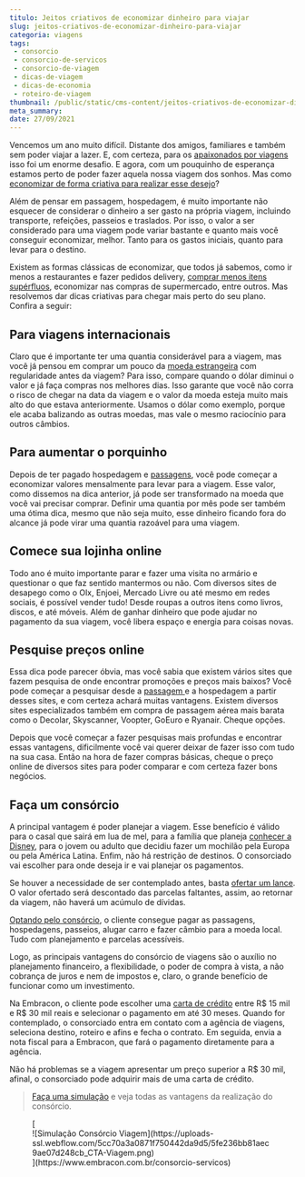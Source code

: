```yaml
---
titulo: Jeitos criativos de economizar dinheiro para viajar
slug: jeitos-criativos-de-economizar-dinheiro-para-viajar
categoria: viagens
tags:
 - consorcio
 - consorcio-de-servicos
 - consorcio-de-viagem
 - dicas-de-viagem
 - dicas-de-economia
 - roteiro-de-viagem
thumbnail: /public/static/cms-content/jeitos-criativos-de-economizar-dinheiro-para-viajar.jpg
meta_summary: 
date: 27/09/2021
---
```

Vencemos um ano muito difícil. Distante dos amigos, familiares e também sem poder viajar a lazer. E, com certeza, para os [apaixonados por viagens](https://www.embracon.com.br/blog/como-preparar-o-roteiro-de-viagem-romantica) isso foi um enorme desafio. E agora, com um pouquinho de esperança estamos perto de poder fazer aquela nossa viagem dos sonhos. Mas como [economizar de forma criativa para realizar esse desejo](https://www.embracon.com.br/blog/conheca-5-formas-para-pagar-uma-viagem-e-escolha-a-melhor-para-voce)?

Além de pensar em passagem, hospedagem, é muito importante não esquecer de considerar o dinheiro a ser gasto na própria viagem, incluindo transporte, refeições, passeios e traslados. Por isso, o valor a ser considerado para uma viagem pode variar bastante e quanto mais você conseguir economizar, melhor. Tanto para os gastos iniciais, quanto para levar para o destino.

Existem as formas clássicas de economizar, que todos já sabemos, como ir menos a restaurantes e fazer pedidos delivery, [comprar menos itens supérfluos](https://www.embracon.com.br/blog/quais-sao-as-despesas-superfluas-que-podem-ser-cortadas-do-dia-a-dia), economizar nas compras de supermercado, entre outros. Mas resolvemos dar dicas criativas para chegar mais perto do seu plano. Confira a seguir:

Para viagens internacionais
---------------------------

Claro que é importante ter uma quantia considerável para a viagem, mas você já pensou em comprar um pouco da [moeda estrangeira](https://www.embracon.com.br/blog/entenda-como-a-variacao-da-moeda-estrangeira-pode-impactar-sua-vida) com regularidade antes da viagem? Para isso, compare quando o dólar diminui o valor e já faça compras nos melhores dias. Isso garante que você não corra o risco de chegar na data da viagem e o valor da moeda esteja muito mais alto do que estava anteriormente. Usamos o dólar como exemplo, porque ele acaba balizando as outras moedas, mas vale o mesmo raciocínio para outros câmbios.

Para aumentar o porquinho
-------------------------

Depois de ter pagado hospedagem e [passagens](https://www.embracon.com.br/blog/7-dicas-de-como-economizar-na-passagem-de-aviao), você pode começar a economizar valores mensalmente para levar para a viagem. Esse valor, como dissemos na dica anterior, já pode ser transformado na moeda que você vai precisar comprar. Definir uma quantia por mês pode ser também uma ótima dica, mesmo que não seja muito, esse dinheiro ficando fora do alcance já pode virar uma quantia razoável para uma viagem.

Comece sua lojinha online
-------------------------

Todo ano é muito importante parar e fazer uma visita no armário e questionar o que faz sentido mantermos ou não. Com diversos sites de desapego como o Olx, Enjoei, Mercado Livre ou até mesmo em redes sociais, é possível vender tudo! Desde roupas a outros itens como livros, discos, e até móveis. Além de ganhar dinheiro que pode ajudar no pagamento da sua viagem, você libera espaço e energia para coisas novas.

Pesquise preços online
----------------------

Essa dica pode parecer óbvia, mas você sabia que existem vários sites que fazem pesquisa de onde encontrar promoções e preços mais baixos? Você pode começar a pesquisar desde a [passagem ](https://www.embracon.com.br/blog/4-dicas-na-hora-de-comprar-passagens-aereas)e a hospedagem a partir desses sites, e com certeza achará muitas vantagens. Existem diversos sites especializados também em compra de passagem aérea mais barata como o Decolar, Skyscanner, Voopter, GoEuro e Ryanair. Cheque opções.

Depois que você começar a fazer pesquisas mais profundas e encontrar essas vantagens, dificilmente você vai querer deixar de fazer isso com tudo na sua casa. Então na hora de fazer compras básicas, cheque o preço online de diversos sites para poder comparar e com certeza fazer bons negócios.

Faça um consórcio
-----------------

A principal vantagem é poder planejar a viagem. Esse benefício é válido para o casal que sairá em lua de mel, para a família que planeja [conhecer a Disney](https://www.embracon.com.br/blog/entenda-como-aproveitar-ao-maximo-sua-viagem-para-a-disney-em-familia), para o jovem ou adulto que decidiu fazer um mochilão pela Europa ou pela América Latina. Enfim, não há restrição de destinos. O consorciado vai escolher para onde deseja ir e vai planejar os pagamentos.

Se houver a necessidade de ser contemplado antes, basta [ofertar um lance](https://www.embracon.com.br/conhecaoconsorcio/o-que-e-o-lance). O valor ofertado será descontado das parcelas faltantes, assim, ao retornar da viagem, não haverá um acúmulo de dívidas.

[Optando pelo consórcio](https://www.embracon.com.br/blog/consorcio-de-viagens-o-que-e-e-como-funciona), o cliente consegue pagar as passagens, hospedagens, passeios, alugar carro e fazer câmbio para a moeda local. Tudo com planejamento e parcelas acessíveis.

Logo, as principais vantagens do consórcio de viagens são o auxílio no planejamento financeiro, a flexibilidade, o poder de compra à vista, a não cobrança de juros e nem de impostos e, claro, o grande benefício de funcionar como um investimento.

Na Embracon, o cliente pode escolher uma [carta de crédito](https://www.embracon.com.br/conhecaoconsorcio/o-que-e-carta-de-credito) entre R$ 15 mil e R$ 30 mil reais e selecionar o pagamento em até 30 meses. Quando for contemplado, o consorciado entra em contato com a agência de viagens, seleciona destino, roteiro e afins e fecha o contrato. Em seguida, envia a nota fiscal para a Embracon, que fará o pagamento diretamente para a agência.

Não há problemas se a viagem apresentar um preço superior a R$ 30 mil, afinal, o consorciado pode adquirir mais de uma carta de crédito.

> [Faça uma simulação](https://www.embracon.com.br/consorcio-servicos) e veja todas as vantagens da realização do consórcio.

<figure class="w-richtext-figure-type-image w-richtext-align-center">[<div>![Simulação Consórcio Viagem](https://uploads-ssl.webflow.com/5cc70a3a0871f750442da9d5/5fe236bb81aec9ae07d248cb_CTA-Viagem.png)</div>](https://www.embracon.com.br/consorcio-servicos)</figure>
